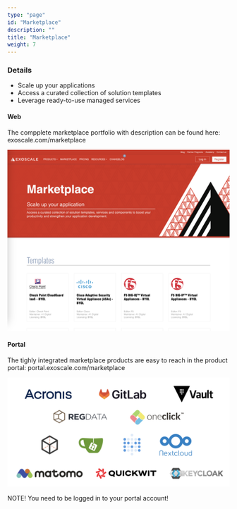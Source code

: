 ```yaml
---
type: "page"
id: "Marketplace"
description: ""
title: "Marketplace"
weight: 7
---
```


### Details

- Scale up your applications
- Access a curated collection of solution templates
- Leverage ready-to-use managed services

#### Web
The compplete marketplace portfolio with description can be found here: exoscale.com/marketplace

![web](web.png)

#### Portal
The tighly integrated marketplace products are easy to reach in the product portal: portal.exoscale.com/marketplace

![portal](portal.png)

NOTE! You need to be logged in to your portal account!